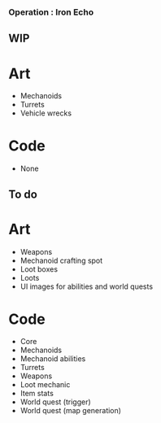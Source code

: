 ### Operation : Iron Echo

## WIP
# Art
- Mechanoids
- Turrets
- Vehicle wrecks
# Code
- None

## To do
# Art
- Weapons
- Mechanoid crafting spot
- Loot boxes
- Loots
- UI images for abilities and world quests
# Code
- Core
- Mechanoids
- Mechanoid abilities
- Turrets
- Weapons
- Loot mechanic
- Item stats
- World quest (trigger)
- World quest (map generation)
